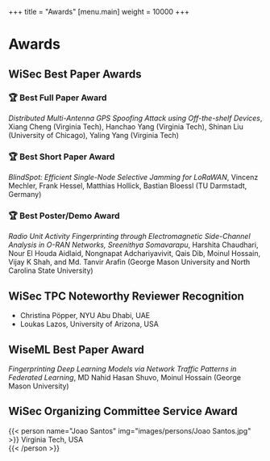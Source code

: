 +++
title = "Awards"
[menu.main]
    weight = 10000
+++

# Awards


<style>
    .sponsor-static-block {
        display: flex;
        align-items: center; /* vertical alignment */
        justify-content: center;
        flex-wrap: wrap;
	gap: 15px; /* space between items */
    }
    .sponsor-card {
    box-shadow: 0 2px 16px rgba(80, 68, 152, .1);
    cursor: pointer;
    width: 244px; 
    height: 181px; 
    margin: 14px; 
    padding: 20px 18px; 
    border-top: 4px solid rgb(255, 255, 255); 
    background-color: rgb(255, 255, 255);
    }
    .sponsor-card .sponsor-logo-image {
        width: 100%;
        height: 100%;
        object-fit: contain
    }
.sponsor-card-wide {
    box-shadow: 0 2px 16px rgba(80, 68, 152, .1);
    cursor: pointer;
    width: 366px; 
    height: 181px; 
    margin: 14px; 
    padding: 20px 18px; 
    border-top: 4px solid rgb(255, 255, 255); 
    background-color: rgb(255, 255, 255);
    }
    .sponsor-card-wide .sponsor-logo-image {
        width: 100%;
        height: 100%;
        object-fit: contain
    }
</style>

## WiSec Best Paper Awards

### 🏆 Best Full Paper Award 
_Distributed Multi-Antenna GPS Spoofing Attack using Off-the-shelf Devices_, Xiang Cheng (Virginia Tech), Hanchao Yang (Virginia Tech), Shinan Liu (University of Chicago), Yaling Yang (Virginia Tech)

### 🏆 Best Short Paper Award 
_BlindSpot: Efficient Single-Node Selective Jamming for LoRaWAN_, Vincenz Mechler, Frank Hessel, Matthias Hollick, Bastian Bloessl (TU Darmstadt, Germany)

### 🏆 Best Poster/Demo Award
_Radio Unit Activity Fingerprinting through Electromagnetic Side-Channel Analysis in O-RAN Networks, Sreenithya Somavarapu_, Harshita Chaudhari, Nour El Houda Aidlaid, Nongnapat Adchariyavivit, Qais Dib, Moinul Hossain, Vijay K Shah, and Md. Tanvir Arafin (George Mason University and North Carolina State University)

## WiSec TPC Noteworthy Reviewer Recognition

- Christina Pöpper, NYU Abu Dhabi, UAE
- Loukas Lazos, University of Arizona, USA



## WiseML Best Paper Award

_Fingerprinting Deep Learning Models via Network Traffic Patterns in Federated Learning_, MD Nahid Hasan Shuvo, Moinul Hossain (George Mason University)

## WiSec Organizing Committee Service Award

{{< person name="Joao Santos" img="images/persons/Joao Santos.jpg" >}}
Virginia Tech, USA<br>
{{< /person >}}